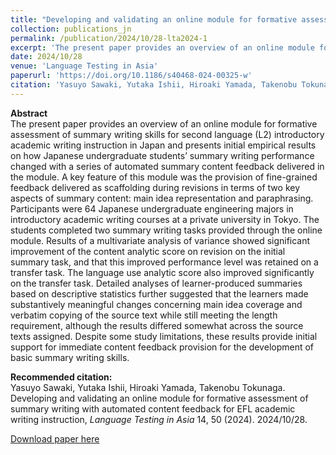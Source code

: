 ```yaml
---
title: "Developing and validating an online module for formative assessment of summary writing with automated content feedback for EFL academic writing instruction"
collection: publications_jn
permalink: /publication/2024/10/28-lta2024-1
excerpt: 'The present paper provides an overview of an online module for formative assessment of summary writing skills for second language (L2) introductory academic writing instruction in Japan and presents initial empirical results on how Japanese undergraduate students’ summary writing performance changed with a series of automated summary content feedback delivered in the module. A key feature of this module was the provision of fine-grained feedback delivered as scaffolding during revisions in terms of two key aspects of summary content: main idea representation and paraphrasing. Participants were 64 Japanese undergraduate engineering majors in introductory academic writing courses at a private university in Tokyo. The students completed two summary writing tasks provided through the online module. Results of a multivariate analysis of variance showed significant improvement of the content analytic score on revision on the initial summary task, and that this improved performance level was retained on a transfer task. The language use analytic score also improved significantly on the transfer task. Detailed analyses of learner-produced summaries based on descriptive statistics further suggested that the learners made substantively meaningful changes concerning main idea coverage and verbatim copying of the source text while still meeting the length requirement, although the results differed somewhat across the source texts assigned. Despite some study limitations, these results provide initial support for immediate content feedback provision for the development of basic summary writing skills.'
date: 2024/10/28
venue: 'Language Testing in Asia'
paperurl: 'https://doi.org/10.1186/s40468-024-00325-w'
citation: 'Yasuyo Sawaki, Yutaka Ishii, Hiroaki Yamada, Takenobu Tokunaga. Developing and validating an online module for formative assessment of summary writing with automated content feedback for EFL academic writing instruction, <i>Language Testing in Asia</i> 14, 50 (2024). 2024/10/28.'
---
```

**Abstract**   
The present paper provides an overview of an online module for formative assessment of summary writing skills for second language (L2) introductory academic writing instruction in Japan and presents initial empirical results on how Japanese undergraduate students’ summary writing performance changed with a series of automated summary content feedback delivered in the module. A key feature of this module was the provision of fine-grained feedback delivered as scaffolding during revisions in terms of two key aspects of summary content: main idea representation and paraphrasing. Participants were 64 Japanese undergraduate engineering majors in introductory academic writing courses at a private university in Tokyo. The students completed two summary writing tasks provided through the online module. Results of a multivariate analysis of variance showed significant improvement of the content analytic score on revision on the initial summary task, and that this improved performance level was retained on a transfer task. The language use analytic score also improved significantly on the transfer task. Detailed analyses of learner-produced summaries based on descriptive statistics further suggested that the learners made substantively meaningful changes concerning main idea coverage and verbatim copying of the source text while still meeting the length requirement, although the results differed somewhat across the source texts assigned. Despite some study limitations, these results provide initial support for immediate content feedback provision for the development of basic summary writing skills.

**Recommended citation:**   
Yasuyo Sawaki, Yutaka Ishii, Hiroaki Yamada, Takenobu Tokunaga. Developing and validating an online module for formative assessment of summary writing with automated content feedback for EFL academic writing instruction, <i>Language Testing in Asia</i> 14, 50 (2024). 2024/10/28.

<a href='https://doi.org/10.1186/s40468-024-00325-w'>Download paper here</a>
